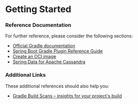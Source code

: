 # Getting Started

### Reference Documentation
For further reference, please consider the following sections:

* [Official Gradle documentation](https://docs.gradle.org)
* [Spring Boot Gradle Plugin Reference Guide](https://docs.spring.io/spring-boot/docs/2.4.2/gradle-plugin/reference/html/)
* [Create an OCI image](https://docs.spring.io/spring-boot/docs/2.4.2/gradle-plugin/reference/html/#build-image)
* [Spring Data for Apache Cassandra](https://docs.spring.io/spring-boot/docs/2.4.2/reference/htmlsingle/#boot-features-cassandra)

### Additional Links
These additional references should also help you:

* [Gradle Build Scans – insights for your project's build](https://scans.gradle.com#gradle)

